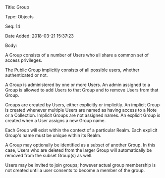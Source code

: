 Title:  Group

Type:   Objects

Seq:    14

Date Added: 2018-03-21 15:37:23

Body:   
 
A Group consists of a number of Users who all share a common set of access privileges. 

The Public Group implicitly consists of all possible users, whether authenticated or not.   

A Group is administered by one or more Users. An admin assigned to a Group is allowed to add Users to that Group and to remove Users from that Group.

Groups are created by Users, either explicitly or implicitly. An implicit Group is created whenever multiple Users are named as having access to a Note or a Collection. Implicit Groups are not assigned names. An explicit Group is created when a User assigns a new Group name. 

Each Group will exist within the context of a particular Realm. Each explicit Group's name must be unique within its Realm.  

A Group may optionally be identified as a subset of another Group. In this case, Users who are deleted from the larger Group will automatically be removed from the subset Group(s) as well. 

Users may be invited to join groups; however actual group membership is not created until a user consents to become a member of the group. 


